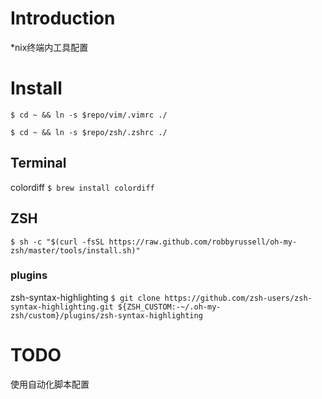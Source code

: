 # Introduction
\*nix终端内工具配置

# Install
`$ cd ~ && ln -s $repo/vim/.vimrc ./`

`$ cd ~ && ln -s $repo/zsh/.zshrc ./`
## Terminal
colordiff
`$ brew install colordiff`

## ZSH
`$ sh -c "$(curl -fsSL https://raw.github.com/robbyrussell/oh-my-zsh/master/tools/install.sh)"`
### plugins
zsh-syntax-highlighting
`$ git clone https://github.com/zsh-users/zsh-syntax-highlighting.git ${ZSH_CUSTOM:-~/.oh-my-zsh/custom}/plugins/zsh-syntax-highlighting`

# TODO
使用自动化脚本配置
